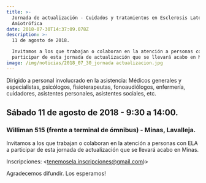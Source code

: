 ```yaml
---
title: >-
  Jornada de actualización - Cuidados y tratamientos en Esclerosis Lateral
  Amiotrófica
date: 2018-07-30T14:37:09.078Z
description: >-
  11 de agosto de 2018. 

  Invitamos a los que trabajan o colaboran en la atención a personas con ELA a
  participar de esta jornada de actualización que se llevará acabo en Minas.
image: /img/noticias/2018_07_30_jornada actualizacion.jpg
---
```



Dirigido a personal involucrado en la asistencia: Médicos generales y especialistas, psicólogos, fisioterapeutas, fonoaudiólogos, enfermería, cuidadores, asistentes personales, asistentes sociales, etc. 

## Sábado 11 de agosto de 2018 - 9:30 a 14:00. 
### Williman 515 (frente a terminal de ómnibus) - Minas, Lavalleja. 

Invitamos a los que trabajan o colaboran en la atención a personas con ELA a participar de esta jornada de actualización que se llevará acabo en Minas.
 
Inscripciones: <tenemosela.inscripciones@gmail.com)>

Agradecemos difundir. Los esperamos!
